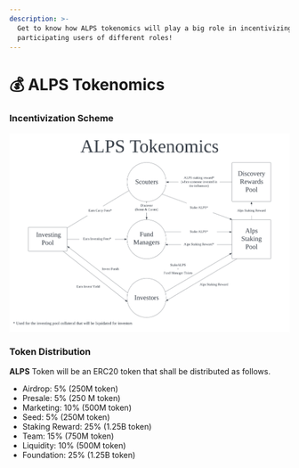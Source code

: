 ```yaml
---
description: >-
  Get to know how ALPS tokenomics will play a big role in incentivizing
  participating users of different roles!
---
```


# 💰 ALPS Tokenomics

### Incentivization Scheme

![ALPS Tokenomics Chart](<../../.gitbook/assets/Alps Tokenomics 3 (1).png>)

### Token Distribution

**ALPS** Token will be an ERC20 token that shall be distributed as follows.

* Airdrop: 5% (250M token)
* Presale: 5% (250 M token)
* Marketing: 10% (500M token)
* Seed: 5% (250M token)
* Staking Reward: 25% (1.25B token)
* Team: 15% (750M token)
* Liquidity: 10% (500M token)
* Foundation: 25% (1.25B token)
